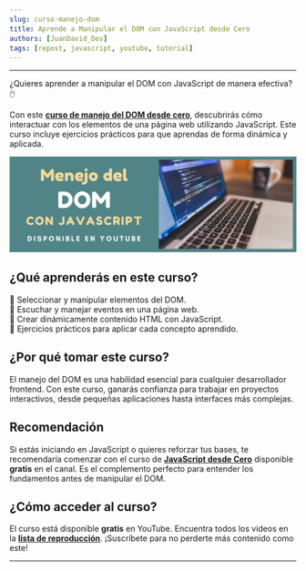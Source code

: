 ```yaml
---
slug: curso-manejo-dom
title: Aprende a Manipular el DOM con JavaScript desde Cero
authors: [JuanDavid_Dev]
tags: [repost, javascript, youtube, tutorial]
---
```


---

¿Quieres aprender a manipular el DOM con JavaScript de manera efectiva? 🖱️  

Con este **[curso de manejo del DOM desde cero](https://www.youtube.com/playlist?list=PLSCzMZKEz1xTzLsNBSELR75zQrBJQhVgd)**, descubrirás cómo interactuar con los elementos de una página web utilizando JavaScript. Este curso incluye ejercicios prácticos para que aprendas de forma dinámica y aplicada.  

[![Curso de manejo del DOM con JavaScript](./img/curso-manejo-dom.png)](https://www.youtube.com/playlist?list=PLSCzMZKEz1xTzLsNBSELR75zQrBJQhVgd)

<!-- truncate -->

## ¿Qué aprenderás en este curso?  

🔸 Seleccionar y manipular elementos del DOM.  
🔸 Escuchar y manejar eventos en una página web.  
🔸 Crear dinámicamente contenido HTML con JavaScript.  
🔸 Ejercicios prácticos para aplicar cada concepto aprendido.  

## ¿Por qué tomar este curso?  

El manejo del DOM es una habilidad esencial para cualquier desarrollador frontend. Con este curso, ganarás confianza para trabajar en proyectos interactivos, desde pequeñas aplicaciones hasta interfaces más complejas.  

## Recomendación  

Si estás iniciando en JavaScript o quieres reforzar tus bases, te recomendaría comenzar con el curso de **[JavaScript desde Cero](https://www.youtube.com/playlist?list=PLSCzMZKEz1xQWma_PktjXQBEC-fAmOa86)** disponible **gratis** en el canal. Es el complemento perfecto para entender los fundamentos antes de manipular el DOM.  

## ¿Cómo acceder al curso?  

El curso está disponible **gratis** en YouTube. Encuentra todos los videos en la **[lista de reproducción](https://www.youtube.com/playlist?list=PLSCzMZKEz1xTzLsNBSELR75zQrBJQhVgd)**. ¡Suscríbete para no perderte más contenido como este!  

---  
